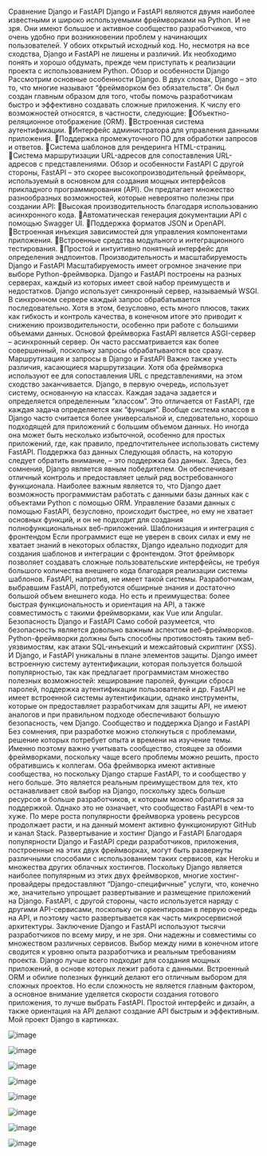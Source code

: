 Сравнение Django и FastAPI
Django и FastAPI являются двумя наиболее известными и широко используемыми фреймворками на Python. И не зря. Они имеют большое и активное сообщество разработчиков, что очень удобно при возникновении проблем у начинающих пользователей. У обоих открытый исходный код. Но, несмотря на все сходства, Django и FastAPI не лишены и различий. Их необходимо понять и хорошо обдумать, прежде чем приступать к реализации проекта с использованием Python.
Обзор и особенности Django
Рассмотрим основные особенности Django. В двух словах, Django – это то, что многие называют “фреймворком без обязательств”. Он был создан главным образом для того, чтобы помочь разработчикам быстро и эффективно создавать сложные приложения.
К числу его возможностей относятся, в частности, следующие:
Объектно-реляционное отображение (ORM).
Встроенная система аутентификации.
Интерфейс администратора для управления данными приложения.
Поддержка промежуточного ПО для обработки запросов и ответов.
Система шаблонов для рендеринга HTML-страниц.
Система маршрутизации URL-адресов для сопоставления URL-адресов с представлениями.
Обзор и особенности FastAPI
С другой стороны, FastAPI – это скорее высокопроизводительный фреймворк, используемый в основном для создания мощных интерфейсов прикладного программирования (API). Он предлагает множество разнообразных возможностей, которые невероятно полезны при создании API:
Высокая производительность благодаря использованию асинхронного кода.
Автоматическая генерация документации API с помощью Swagger UI.
Поддержка форматов JSON и OpenAPI.
Встроенная инъекция зависимостей для управления компонентами приложения.
Встроенные средства модульного и интеграционного тестирования.
Простой и интуитивно понятный интерфейс для определения эндпоинтов.
Производительность и масштабируемость Django и FastAPI
Масштабируемость имеет огромное значение при выборе Python-фреймворка. Django и FastAPI построены на разных серверах, каждый из которых имеет свой набор преимуществ и недостатков.
Django использует синхронный сервер, называемый WSGI. В синхронном сервере каждый запрос обрабатывается последовательно. Хотя в этом, безусловно, есть много плюсов, таких как гибкость и контроль качества, в конечном итоге это приводит к снижению производительности, особенно при работе с большими объемами данных.
Основой фреймворка FastAPI является ASGI-сервер – асинхронный сервер. Он часто рассматривается как более совершенный, поскольку запросы обрабатываются все сразу.
Маршрутизация и запросы в Django и FastAPI
Важно также учесть различия, касающиеся маршрутизации. Хотя оба фреймворка используют ее для сопоставления URL с представлениями, на этом сходство заканчивается. Django, в первую очередь, использует систему, основанную на классах. Каждая задача задается и определяется определенным “классом”. Это отличается от FastAPI, где каждая задача определяется как “функция”.
Вообще система классов в Django часто считается более универсальной и, следовательно, хорошо подходящей для приложений с большим объемом данных. Но иногда она может быть несколько избыточной, особенно для простых приложений, где, как правило, предпочтительнее использовать систему FastAPI.
Поддержка баз данных
Следующая область, на которую следует обратить внимание, – это поддержка баз данных. Здесь, без сомнения, Django является явным победителем. Он обеспечивает отличный контроль и предоставляет целый ряд востребованного функционала. Наиболее важным является то, что Django дает возможность программистам работать с данными базы данных как с объектами Python с помощью ORM.
Управление базами данных с помощью FastAPI, безусловно, происходит быстрее, но ему не хватает основных функций, и он не подходит для создания полнофункциональных веб-приложений.
Шаблонизация и интеграция с фронтендом
Если программист еще не уверен в своих силах и ему не хватает знаний в некоторых областях, Django идеально подходит для создания шаблонов и интеграции с фронтендом. Этот фреймворк позволяет создавать сложные пользовательские интерфейсы, не требуя большого количества внешнего кода благодаря реализации системы шаблонов.
FastAPI, напротив, не имеет такой системы. Разработчикам, выбравшим FastAPI, потребуются обширные знания и достаточно большой объем внешнего кода. Но есть и преимущества: более быстрая функциональность и ориентация на API, а также совместимость с такими фреймворками, как Vue или Angular.
Безопасность Django и FastAPI
Само собой разумеется, что безопасность является довольно важным аспектом веб-фреймворков. Python-фреймворки должны быть способны противостоять таким веб-уязвимостям, как атаки SQL-инъекций и межсайтовый скриптинг (XSS).
И Django, и FastAPI уникальны в плане элементов защиты. Django имеет встроенную систему аутентификации, которая пользуется большой популярностью, так как предлагает программистам множество полезных возможностей: хеширование паролей, функции сброса паролей, поддержка аутентификации пользователей и др.
FastAPI не имеет встроенной системы аутентификации, однако инструменты, которые он предоставляет разработчикам для защиты API, не имеют аналогов и при правильном подходе обеспечивают большую безопасность, чем Django.
Сообщество и поддержка Django и FastAPI
Без сомнения, при разработке можно столкнуться с проблемами, решение которых потребует опыта и времени на изучение темы. Именно поэтому важно учитывать сообщество, стоящее за обоими фреймворками, поскольку чаще всего проблемы можно решить, просто обратившись к коллегам.
Оба фреймворка имеют активные сообщества, но поскольку Django старше FastAPI, то и сообщество у него больше. Это является реальным преимуществом для тех, кто останавливает свой выбор на Django, поскольку здесь больше ресурсов и больше разработчиков, к которым можно обратиться за поддержкой.
Однако это не означает, что сообщество FastAPI в чем-то хуже. По мере роста популярности фреймворка уровень ресурсов продолжает расти, и на данный момент активно функционируют GitHub и канал Stack.
Развертывание и хостинг Django и FastAPI
Благодаря популярности Django и FastAPI среди разработчиков, приложения, построенные на этих двух фреймворках, могут быть развернуты различными способами с использованием таких сервисов, как Heroku и множества других облачных хостингов.
Поскольку Django является наиболее популярным из этих двух фреймворков, многие хостинг-провайдеры предоставляют “Django-специфичные” услуги, что, конечно же, значительно упрощает развертывание и размещение приложений на Django.
FastAPI, с другой стороны, часто используется наряду с другими API-сервисами, поскольку он ориентирован в первую очередь на API, и поэтому часто развертывается как часть микросервисной архитектуры.
Заключение
Django и FastAPI используют тысячи разработчиков по всему миру, и не зря. Они надежны и совместимы со множеством различных сервисов.
Выбор между ними в конечном итоге сводится к уровню опыта разработчика и реальным требованиям проекта.
Django лучше всего подходит для создания мощных приложений, в основе которых лежит работа с данными. Встроенный ORM и обилие полезных функций делают его отличным выбором для сложных проектов.
Но если сложность не является главным фактором, а основное внимание уделяется скорости создания готового приложения, то лучше выбрать FastAPI. Простой интерфейс и дизайн, а также ориентация на API делают создание API быстрым и эффективным.
Мой проект Django в картинках.

![image](https://github.com/user-attachments/assets/75e7e5ce-0204-42c3-803a-78461b581f43)

![image](https://github.com/user-attachments/assets/332b06ee-b63f-49fd-907b-d31f0f2bd49e)

![image](https://github.com/user-attachments/assets/f2e6f2fb-63dc-4bd8-8a93-00a4f5481643)

![image](https://github.com/user-attachments/assets/16b4634c-90da-4f46-b564-5c18f83850bb)

![image](https://github.com/user-attachments/assets/f51d64a3-f774-4e08-8401-67344c9ae8f1)

![image](https://github.com/user-attachments/assets/46547241-e3d6-484e-897e-d52b4b4b7064)

![image](https://github.com/user-attachments/assets/eaed067b-5414-4d18-a31b-085447256690)

![image](https://github.com/user-attachments/assets/912cb6cd-35db-48de-8ae4-ea8aa6e1cfa7)
